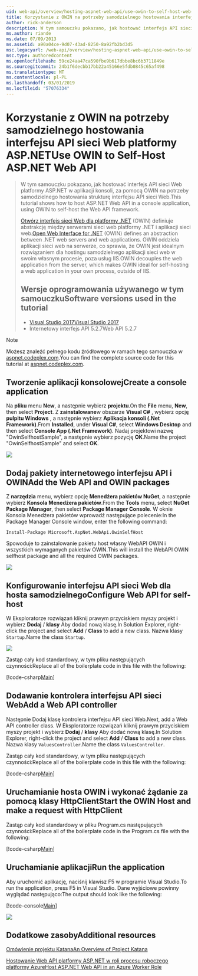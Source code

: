 ```yaml
---
uid: web-api/overview/hosting-aspnet-web-api/use-owin-to-self-host-web-api
title: Korzystanie z OWIN na potrzeby samodzielnego hostowania interfejsu API sieci Web programu ASP.NET | Dokumentacja firmy Microsoft
author: rick-anderson
description: W tym samouczku pokazano, jak hostować interfejs API sieci Web platformy ASP.NET w aplikacji konsoli, za pomocą OWIN na potrzeby samodzielnego hostowania strukturę interfejsu API sieci Web. Otwórz interfejs sieci Web dla platformy .NET (OWIN) d...
ms.author: riande
ms.date: 07/09/2013
ms.assetid: a90a04ce-9d07-43ad-8250-8a92fb2bd3d5
msc.legacyurl: /web-api/overview/hosting-aspnet-web-api/use-owin-to-self-host-web-api
msc.type: authoredcontent
ms.openlocfilehash: 59ce24aa47ca590fbe9b617dbbe8bc6b3711849e
ms.sourcegitcommit: 24b1f6decbb17bb22a45166e5fdb0845c65af498
ms.translationtype: MT
ms.contentlocale: pl-PL
ms.lasthandoff: 03/01/2019
ms.locfileid: "57076334"
---
```

<a name="use-owin-to-self-host-aspnet-web-api"></a><span data-ttu-id="07105-104">Korzystanie z OWIN na potrzeby samodzielnego hostowania interfejsu API sieci Web platformy ASP.NET</span><span class="sxs-lookup"><span data-stu-id="07105-104">Use OWIN to Self-Host ASP.NET Web API</span></span> 
====================

> <span data-ttu-id="07105-105">W tym samouczku pokazano, jak hostować interfejs API sieci Web platformy ASP.NET w aplikacji konsoli, za pomocą OWIN na potrzeby samodzielnego hostowania strukturę interfejsu API sieci Web.</span><span class="sxs-lookup"><span data-stu-id="07105-105">This tutorial shows how to host ASP.NET Web API in a console application, using OWIN to self-host the Web API framework.</span></span>
>
> <span data-ttu-id="07105-106">[Otwórz interfejs sieci Web dla platformy .NET](http://owin.org) (OWIN) definiuje abstrakcję między serwerami sieci web platformy .NET i aplikacji sieci web.</span><span class="sxs-lookup"><span data-stu-id="07105-106">[Open Web Interface for .NET](http://owin.org) (OWIN) defines an abstraction between .NET web servers and web applications.</span></span> <span data-ttu-id="07105-107">OWIN oddziela aplikacji sieci web na serwerze, co sprawia, że OWIN jest idealnym rozwiązaniem dla hostingu samodzielnego aplikacji sieci web w swoim własnym procesie, poza usług IIS.</span><span class="sxs-lookup"><span data-stu-id="07105-107">OWIN decouples the web application from the server, which makes OWIN ideal for self-hosting a web application in your own process, outside of IIS.</span></span>
>
> ## <a name="software-versions-used-in-the-tutorial"></a><span data-ttu-id="07105-108">Wersje oprogramowania używanego w tym samouczku</span><span class="sxs-lookup"><span data-stu-id="07105-108">Software versions used in the tutorial</span></span>
>
>
> - [<span data-ttu-id="07105-109">Visual Studio 2017</span><span class="sxs-lookup"><span data-stu-id="07105-109">Visual Studio 2017</span></span>](https://visualstudio.microsoft.com/downloads/) 
> - <span data-ttu-id="07105-110">Internetowy interfejs API 5.2.7</span><span class="sxs-lookup"><span data-stu-id="07105-110">Web API 5.2.7</span></span>


> [!NOTE]
> <span data-ttu-id="07105-111">Możesz znaleźć pełnego kodu źródłowego w ramach tego samouczka w [aspnet.codeplex.com](https://aspnet.codeplex.com/SourceControl/latest#Samples/WebApi/OwinSelfhostSample/ReadMe.txt).</span><span class="sxs-lookup"><span data-stu-id="07105-111">You can find the complete source code for this tutorial at [aspnet.codeplex.com](https://aspnet.codeplex.com/SourceControl/latest#Samples/WebApi/OwinSelfhostSample/ReadMe.txt).</span></span>


## <a name="create-a-console-application"></a><span data-ttu-id="07105-112">Tworzenie aplikacji konsolowej</span><span class="sxs-lookup"><span data-stu-id="07105-112">Create a console application</span></span>

<span data-ttu-id="07105-113">Na **pliku** menu **New**, a następnie wybierz **projektu**.</span><span class="sxs-lookup"><span data-stu-id="07105-113">On the **File** menu,  **New**, then select **Project**.</span></span> <span data-ttu-id="07105-114">Z **zainstalowane**w obszarze **Visual C#** , wybierz opcję **pulpitu Windows** , a następnie wybierz **Aplikacja konsoli (.Net Framework)**.</span><span class="sxs-lookup"><span data-stu-id="07105-114">From **Installed**, under **Visual C#**, select **Windows Desktop** and then select **Console App (.Net Framework)**.</span></span> <span data-ttu-id="07105-115">Nadaj projektowi nazwę "OwinSelfhostSample", a następnie wybierz pozycję **OK**.</span><span class="sxs-lookup"><span data-stu-id="07105-115">Name the project "OwinSelfhostSample" and select **OK**.</span></span>

[![](use-owin-to-self-host-web-api/_static/image7.png)](use-owin-to-self-host-web-api/_static/image7.png)

## <a name="add-the-web-api-and-owin-packages"></a><span data-ttu-id="07105-116">Dodaj pakiety internetowego interfejsu API i OWIN</span><span class="sxs-lookup"><span data-stu-id="07105-116">Add the Web API and OWIN packages</span></span>

<span data-ttu-id="07105-117">Z **narzędzia** menu, wybierz opcję **Menedżera pakietów NuGet**, a następnie wybierz **Konsola Menedżera pakietów**.</span><span class="sxs-lookup"><span data-stu-id="07105-117">From the **Tools** menu, select **NuGet Package Manager**, then select **Package Manager Console**.</span></span> <span data-ttu-id="07105-118">W oknie Konsola Menedżera pakietów wprowadź następujące polecenie:</span><span class="sxs-lookup"><span data-stu-id="07105-118">In the Package Manager Console window, enter the following command:</span></span>

`Install-Package Microsoft.AspNet.WebApi.OwinSelfHost`

<span data-ttu-id="07105-119">Spowoduje to zainstalowanie pakietu host własny WebAPI OWIN i wszystkich wymaganych pakietów OWIN.</span><span class="sxs-lookup"><span data-stu-id="07105-119">This will install the WebAPI OWIN selfhost package and all the required OWIN packages.</span></span>

[![](use-owin-to-self-host-web-api/_static/image4.png)](use-owin-to-self-host-web-api/_static/image3.png)

## <a name="configure-web-api-for-self-host"></a><span data-ttu-id="07105-120">Konfigurowanie interfejsu API sieci Web dla hosta samodzielnego</span><span class="sxs-lookup"><span data-stu-id="07105-120">Configure Web API for self-host</span></span>

<span data-ttu-id="07105-121">W Eksploratorze rozwiązań kliknij prawym przyciskiem myszy projekt i wybierz **Dodaj** / **klasy** Aby dodać nową klasę.</span><span class="sxs-lookup"><span data-stu-id="07105-121">In Solution Explorer, right-click the project and select **Add** / **Class** to add a new class.</span></span> <span data-ttu-id="07105-122">Nazwa klasy `Startup`.</span><span class="sxs-lookup"><span data-stu-id="07105-122">Name the class `Startup`.</span></span>

![](use-owin-to-self-host-web-api/_static/image5.png)

<span data-ttu-id="07105-123">Zastąp cały kod standardowy, w tym pliku następujących czynności:</span><span class="sxs-lookup"><span data-stu-id="07105-123">Replace all of the boilerplate code in this file with the following:</span></span>

[!code-csharp[Main](use-owin-to-self-host-web-api/samples/sample1.cs)]

## <a name="add-a-web-api-controller"></a><span data-ttu-id="07105-124">Dodawanie kontrolera interfejsu API sieci Web</span><span class="sxs-lookup"><span data-stu-id="07105-124">Add a Web API controller</span></span>

<span data-ttu-id="07105-125">Następnie Dodaj klasę kontrolera interfejsu API sieci Web.</span><span class="sxs-lookup"><span data-stu-id="07105-125">Next, add a Web API controller class.</span></span> <span data-ttu-id="07105-126">W Eksploratorze rozwiązań kliknij prawym przyciskiem myszy projekt i wybierz **Dodaj** / **klasy** Aby dodać nową klasę.</span><span class="sxs-lookup"><span data-stu-id="07105-126">In Solution Explorer, right-click the project and select **Add** / **Class** to add a new class.</span></span> <span data-ttu-id="07105-127">Nazwa klasy `ValuesController`.</span><span class="sxs-lookup"><span data-stu-id="07105-127">Name the class `ValuesController`.</span></span>

<span data-ttu-id="07105-128">Zastąp cały kod standardowy, w tym pliku następujących czynności:</span><span class="sxs-lookup"><span data-stu-id="07105-128">Replace all of the boilerplate code in this file with the following:</span></span>

[!code-csharp[Main](use-owin-to-self-host-web-api/samples/sample2.cs)]

## <a name="start-the-owin-host-and-make-a-request-with-httpclient"></a><span data-ttu-id="07105-129">Uruchamianie hosta OWIN i wykonać żądanie za pomocą klasy HttpClient</span><span class="sxs-lookup"><span data-stu-id="07105-129">Start the OWIN Host and make a request with HttpClient</span></span>

<span data-ttu-id="07105-130">Zastąp cały kod standardowy w pliku Program.cs następujących czynności:</span><span class="sxs-lookup"><span data-stu-id="07105-130">Replace all of the boilerplate code in the Program.cs file with the following:</span></span>

[!code-csharp[Main](use-owin-to-self-host-web-api/samples/sample3.cs)]

## <a name="run-the-application"></a><span data-ttu-id="07105-131">Uruchamianie aplikacji</span><span class="sxs-lookup"><span data-stu-id="07105-131">Run the application</span></span>

<span data-ttu-id="07105-132">Aby uruchomić aplikację, naciśnij klawisz F5 w programie Visual Studio.</span><span class="sxs-lookup"><span data-stu-id="07105-132">To run the application, press F5 in Visual Studio.</span></span> <span data-ttu-id="07105-133">Dane wyjściowe powinny wyglądać następująco:</span><span class="sxs-lookup"><span data-stu-id="07105-133">The output should look like the following:</span></span>

[!code-console[Main](use-owin-to-self-host-web-api/samples/sample4.cmd)]

![](use-owin-to-self-host-web-api/_static/image6.png)

## <a name="additional-resources"></a><span data-ttu-id="07105-134">Dodatkowe zasoby</span><span class="sxs-lookup"><span data-stu-id="07105-134">Additional resources</span></span>

[<span data-ttu-id="07105-135">Omówienie projektu Katana</span><span class="sxs-lookup"><span data-stu-id="07105-135">An Overview of Project Katana</span></span>](../../../aspnet/overview/owin-and-katana/an-overview-of-project-katana.md)

[<span data-ttu-id="07105-136">Hostowanie Web API platformy ASP.NET w roli procesu roboczego platformy Azure</span><span class="sxs-lookup"><span data-stu-id="07105-136">Host ASP.NET Web API in an Azure Worker Role</span></span>](host-aspnet-web-api-in-an-azure-worker-role.md)

